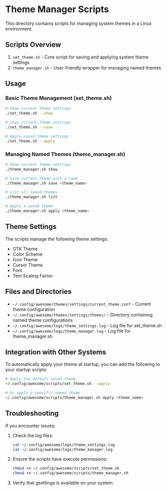 # Theme Manager Scripts

This directory contains scripts for managing system themes in a Linux environment.

## Scripts Overview

1. `set_theme.sh` - Core script for saving and applying system theme settings
2. `theme_manager.sh` - User-friendly wrapper for managing named themes

## Usage

### Basic Theme Management (set_theme.sh)

```bash
# Show current theme settings
./set_theme.sh --show

# Save current theme settings
./set_theme.sh --save

# Apply saved theme settings
./set_theme.sh --apply
```

### Managing Named Themes (theme_manager.sh)

```bash
# Show current theme settings
./theme_manager.sh show

# Save current theme with a name
./theme_manager.sh save <theme_name>

# List all saved themes
./theme_manager.sh list

# Apply a saved theme
./theme_manager.sh apply <theme_name>
```

## Theme Settings

The scripts manage the following theme settings:

- GTK Theme
- Color Scheme
- Icon Theme
- Cursor Theme
- Font
- Text Scaling Factor

## Files and Directories

- `~/.config/awesome/themes/settings/current_theme.conf` - Current theme configuration
- `~/.config/awesome/themes/settings/themes/` - Directory containing named theme configurations
- `~/.config/awesome/logs/theme_settings.log` - Log file for set_theme.sh
- `~/.config/awesome/logs/theme_manager.log` - Log file for theme_manager.sh

## Integration with Other Systems

To automatically apply your theme at startup, you can add the following to your startup scripts:

```bash
# Apply the default saved theme
~/.config/awesome/scripts/set_theme.sh --apply

# Or apply a specific named theme
~/.config/awesome/scripts/theme_manager.sh apply <theme_name>
```

## Troubleshooting

If you encounter issues:

1. Check the log files:
   ```bash
   cat ~/.config/awesome/logs/theme_settings.log
   cat ~/.config/awesome/logs/theme_manager.log
   ```

2. Ensure the scripts have execute permissions:
   ```bash
   chmod +x ~/.config/awesome/scripts/set_theme.sh
   chmod +x ~/.config/awesome/scripts/theme_manager.sh
   ```

3. Verify that gsettings is available on your system. 